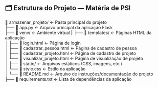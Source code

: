 ## 🗂️ Estrutura do Projeto — Matéria de PSI

📁 armazenar_projeto/              ← Pasta principal do projeto  
├── 📄 app.py                      ← Arquivo principal da aplicação Flask  
├── 📁 venv/                       ← Ambiente virtual 
|
├── 📁 templates/                  ← Páginas HTML da aplicação  
│   ├── 📄 login.html              ← Página de login  
│   ├── 📄 cadastrar_pessoa.html   ← Página de cadastro de pessoa  
│   ├── 📄 cadastrar_projeto.html  ← Página de cadastro de projeto  
│   └── 📄 visualizar_projeto.html ← Página de visualização de projeto  
│
├── 📁 static/                     ← Arquivos estáticos (CSS, imagens, etc.)  
│   └── 📄 style.css               ← Estilo da aplicação  
│
└── 📄 README.md                   ← Arquivo de instruções/documentação do projeto
├── 📄 requirements.txt            ← Lista de dependências da aplicação
